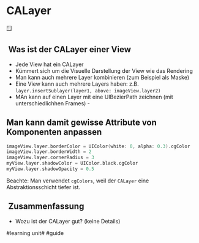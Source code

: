 # CALayer
🪟

##  Was ist der CALayer einer View
- Jede View hat ein CALayer
- Kümmert sich um die Visuelle Darstellung der View wie das Rendering
- Man kann auch mehrere Layer kombinieren (zum Beispiel als Maske)
- Eine View kann auch mehrere Layers haben: z.B. `layer.insertSublayer(layer1, above: imageView.layer2)`
- MAn kann auf einen Layer mit eine UIBezierPath zeichnen (mit unterschiedlichhen Frames)
\- 

## Man kann damit gewisse Attribute von Komponenten anpassen

```swift
imageView.layer.borderColor = UIColor(white: 0, alpha: 0.3).cgColor
imageView.layer.borderWidth = 2
imageView.layer.cornerRadius = 3
myView.layer.shadowColor = UIColor.black.cgColor
myView.layer.shadowOpacity = 0.5
```

Beachte: Man verwendet `cgColors`, weil der `CALayer` eine Abstraktionsschicht tiefer ist.

##  Zusammenfassung
- Wozu ist der CALayer gut? (keine Details)

#learning unit# #guide